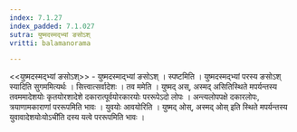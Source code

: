 ```yaml
---
index: 7.1.27
index_padded: 7.1.027
sutra: युष्मदस्मद्भ्यां ङसोऽश्
vritti: balamanorama

---
```

<<युष्मदस्मद्भ्यां ङसोऽश्>> - युष्मदस्माद्भ्यां ङसोऽश् । स्पष्टमिति । युष्मदस्मद्भ्यां परस्य ङसोऽश् स्यादिति सुगममित्यर्थः । सित्त्वात्सर्वादेशः । तव ममेति । युष्मद् अस्, अस्मद् असितिस्थिते मपर्यन्तस्य तवममादेशयोः कृतयोरशादेशे दकारात्पूर्वयोरकारयोः पररूपेऽदो लोपः । अन्त्यलोपपक्षे दकारलोपः, त्रयाणामकाराणां पररूपमिति भावः । युवयोः आवयोरिति । युष्मद् ओस्, अस्मद् ओस् इति स्थिते मपर्यन्तस्य युवावादेशयोःयोऽची॑ति दस्य यत्वे पररूपमिति भावः ।